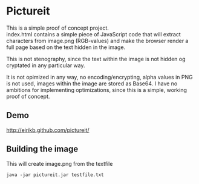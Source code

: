 Pictureit
===
This is a simple proof of concept project. <br>
index.html contains a simple piece of JavaScript code that will extract characters from image.png (RGB-values) and make the browser render a full page based on the text hidden in the image.

This is not stenography, since the text within the image is not hidden og cryptated in any particular way.

It is not opimized in any way, no encoding/encrypting, alpha values in PNG is not used, images within the image are stored as Base64. I have no ambitions for implementing optimizations, since this is a simple, working proof of concept.

Demo
---
http://eirikb.github.com/pictureit/

Building the image
---
This will create image.png from the textfile

    java -jar pictureit.jar testfile.txt  

